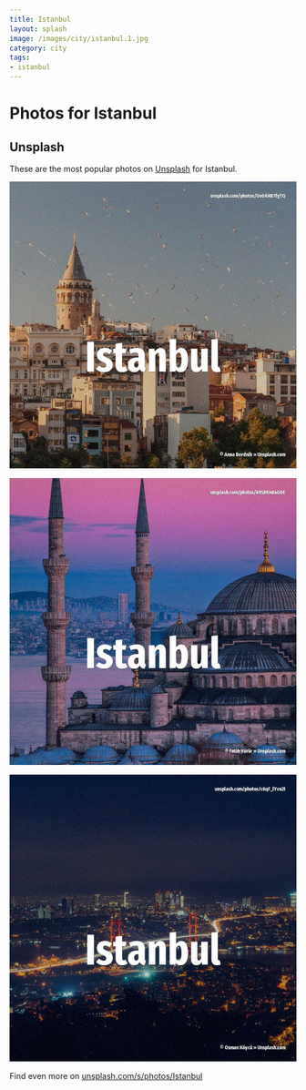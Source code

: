 ```yaml
---
title: Istanbul
layout: splash
image: /images/city/istanbul.1.jpg
category: city
tags:
- istanbul
---
```

# Photos for Istanbul

## Unsplash

These are the most popular photos on [Unsplash](https://unsplash.com) for Istanbul.

![Istanbul](/images/city/istanbul.1.jpg)

![Istanbul](/images/city/istanbul.2.jpg)

![Istanbul](/images/city/istanbul.3.jpg)

Find even more on [unsplash.com/s/photos/Istanbul](https://unsplash.com/s/photos/Istanbul)